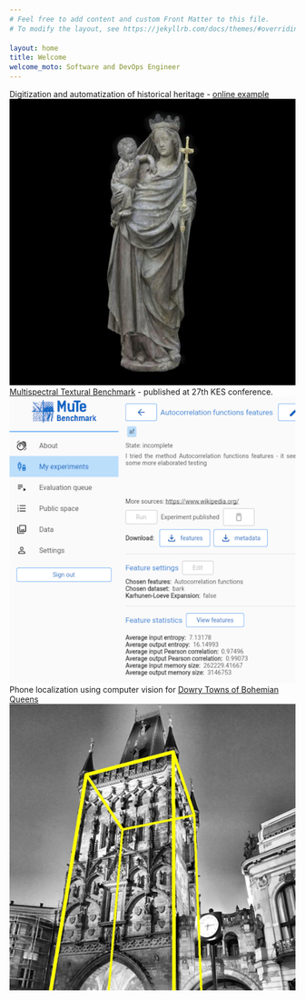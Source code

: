```yaml
---
# Feel free to add content and custom Front Matter to this file.
# To modify the layout, see https://jekyllrb.com/docs/themes/#overriding-theme-defaults

layout: home
title: Welcome
welcome_moto: Software and DevOps Engineer
---
```


<div class="basic-row" style="margin: 0pt 0pt 0pt 0pt;">
  <div class="column-3">
    Digitization and automatization of historical heritage - 
    <a  href="https://modely.cesnet.cz/en/staromestska_madona.html" target="_blank" rel="noopener noreferrer">online example</a>
    <img class="main-img" src="/images/about/Madonna.jpg"> 
  </div>
  <div class="column-3">
    <a href="https://texture.utia.cas.cz/#/about"  target="_blank" rel="noopener noreferrer"> Multispectral Textural Benchmark</a> - published at 27th KES conference. 
    <br>
    <img class="main-img" src="/images/about/mute_exp.png"> 
  </div>
  <div class="column-3">
    Phone localization using computer vision for <a  href="https://www.kralovskavennamesta.cz/en/index.html" target="_blank" rel="noopener noreferrer">Dowry Towns of Bohemian Queens</a>
    <img  class="main-img" src="/images/about/Prasna_brana3_vol.jpg"> 
  </div>
</div>